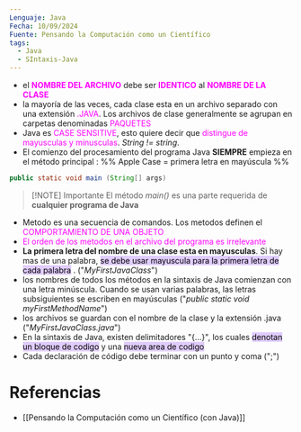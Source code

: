 ```yaml
---
Lenguaje: Java
Fecha: 10/09/2024
Fuente: Pensando la Computación como un Científico
tags:
  - Java
  - SIntaxis-Java
---
```


- el **<font color ="magenta">NOMBRE DEL ARCHIVO</font>** debe ser **<font color ="magenta">IDENTICO</font>** al **<font color = "magenta">NOMBRE DE LA CLASE</font>**
- la mayoría de las veces, cada clase esta en un archivo separado con una extensión <font color = "magenta">.JAVA</font>. Los archivos de clase generalmente se agrupan en carpetas denominadas <font color ="magenta">PAQUETES</font>
- Java es <font color ="magenta">CASE SENSITIVE</font>, esto quiere decir que <font color ="magenta">distingue de mayusculas y minusculas</font>. *String != string*.
- El comienzo del procesamiento del programa Java **SIEMPRE** empieza en el método principal : %% Apple Case = primera letra en mayúscula %%
 
```java
public static void main (String[] args)
```


> [!NOTE] Importante
> El método *main()* es una parte requerida de **cualquier programa de Java**

- Metodo es una secuencia de comandos. Los metodos definen el <font color ="magenta">COMPORTAMIENTO DE UNA OBJETO</font>
- <font color ="magenta">El orden de los metodos en el archivo del programa es irrelevante</font>
- **La primera letra del nombre de una clase esta en mayusculas**. Si hay mas de una palabra, <mark style="background: #D2B3FFA6;">se debe usar mayuscula para la primera letra de cada palabra</mark> . ("*MyFirstJavaClass*")
- los nombres de todos los métodos en la sintaxis de Java comienzan con una letra minúscula. Cuando se usan varias palabras, las letras subsiguientes se escriben en mayúsculas ("*public static void myFirstMethodName*")
- los archivos se guardan con el nombre de la clase y la extensión .java ("*MyFirstJavaClass.java*")
- En la sintaxis de Java, existen delimitadores "{...}", los cuales <mark style="background: #D2B3FFA6;">denotan un bloque de codigo</mark> y una <mark style="background: #D2B3FFA6;">nueva area de codigo</mark>
- Cada declaración de código debe terminar con un punto y coma (";")

# Referencias
- [[Pensando la Computación como un Científico (con Java)]]